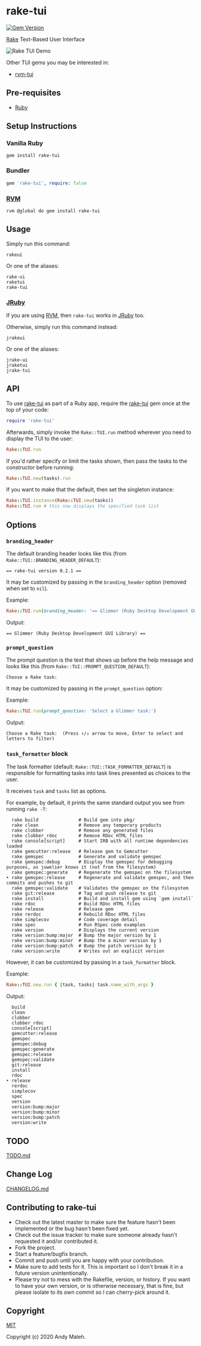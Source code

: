 # rake-tui
[![Gem Version](https://badge.fury.io/rb/rake-tui.svg)](https://badge.fury.io/rb/rake-tui)

[Rake](https://github.com/ruby/rake) Text-Based User Interface

![Rake TUI Demo](rake-tui-demo.gif)

Other TUI gems you may be interested in:
- [rvm-tui](https://github.com/AndyObtiva/rvm-tui)

## Pre-requisites

- [Ruby](https://www.ruby-lang.org/en/)

## Setup Instructions

### Vanilla Ruby

```
gem install rake-tui
```

### Bundler

```ruby
gem 'rake-tui', require: false
```

### [RVM](https://rvm.io/)

```
rvm @global do gem install rake-tui
```

## Usage

Simply run this command:

```
rakeui
```

Or one of the aliases:

```
rake-ui
raketui
rake-tui
```

### [JRuby](https://www.jruby.org/)

If you are using [RVM](https://rvm.io/), then `rake-tui` works in [JRuby](https://www.jruby.org/) too.

Otherwise, simply run this command instead:

```
jrakeui
```

Or one of the aliases:

```
jrake-ui
jraketui
jrake-tui
```

## API

To use [rake-tui](https://rubygems.org/gems/rake-tui) as part of a Ruby app, require the [rake-tui](https://rubygems.org/gems/rake-tui) gem once at the top of your code:

```ruby
require 'rake-tui'
```

Afterwards, simply invoke the `Rake::TUI.run` method wherever you need to display the TUI to the user:

```ruby
Rake::TUI.run
```

If you'd rather specify or limit the tasks shown, then pass the tasks to the constructor before running:

```ruby
Rake::TUI.new(tasks).run
```

If you want to make that the default, then set the singleton instance:

```ruby
Rake::TUI.instance(Rake::TUI.new(tasks))
Rake::TUI.run # this now displays the specified task list
```

## Options

### `branding_header`

The default branding header looks like this (from `Rake::TUI::BRANDING_HEADER_DEFAULT`):

```
== rake-tui version 0.2.1 ==
```

It may be customized by passing in the `branding_header` option (removed when set to `nil`).

Example:

```ruby
Rake::TUI.run(branding_header: '== Glimmer (Ruby Desktop Development GUI Library) ==')
```

Output:

```
== Glimmer (Ruby Desktop Development GUI Library) ==
```

### `prompt_question`

The prompt question is the text that shows up before the help message and looks like this (from `Rake::TUI::PROMPT_QUESTION_DEFAULT`):

```
Choose a Rake task:
```

It may be customized by passing in the `prompt_question` option:

Example:

```ruby
Rake::TUI.run(prompt_question: 'Select a Glimmer task:')
```

Output:

```
Choose a Rake task:  (Press ↑/↓ arrow to move, Enter to select and letters to filter)
```

### `task_formatter` block

The task formatter (default: `Rake::TUI::TASK_FORMATTER_DEFAULT`) is responsible for formatting
tasks into task lines presented as choices to the user.

It receives `task` and `tasks` list as options.

For example, by default, it prints the same standard output you see from running `rake -T`:

```
  rake build               # Build gem into pkg/
  rake clean               # Remove any temporary products
  rake clobber             # Remove any generated files
  rake clobber_rdoc        # Remove RDoc HTML files
  rake console[script]     # Start IRB with all runtime dependencies loaded
  rake gemcutter:release   # Release gem to Gemcutter
  rake gemspec             # Generate and validate gemspec
  rake gemspec:debug       # Display the gemspec for debugging purposes, as juwelier knows it (not from the filesystem)
  rake gemspec:generate    # Regenerate the gemspec on the filesystem
‣ rake gemspec:release     # Regenerate and validate gemspec, and then commits and pushes to git
  rake gemspec:validate    # Validates the gemspec on the filesystem
  rake git:release         # Tag and push release to git
  rake install             # Build and install gem using `gem install`
  rake rdoc                # Build RDoc HTML files
  rake release             # Release gem
  rake rerdoc              # Rebuild RDoc HTML files
  rake simplecov           # Code coverage detail
  rake spec                # Run RSpec code examples
  rake version             # Displays the current version
  rake version:bump:major  # Bump the major version by 1
  rake version:bump:minor  # Bump the a minor version by 1
  rake version:bump:patch  # Bump the patch version by 1
  rake version:write       # Writes out an explicit version
```

However, it can be customized by passing in a `task_formatter` block.

Example:

```ruby
Rake::TUI.new.run { |task, tasks| task.name_with_args }
```

Output:

```
  build
  clean
  clobber
  clobber_rdoc
  console[script]
  gemcutter:release
  gemspec
  gemspec:debug
  gemspec:generate
  gemspec:release
  gemspec:validate
  git:release
  install
  rdoc
‣ release
  rerdoc
  simplecov
  spec
  version
  version:bump:major
  version:bump:minor
  version:bump:patch
  version:write
```

## TODO

[TODO.md](TODO.md)

## Change Log

[CHANGELOG.md](CHANGELOG.md)

## Contributing to rake-tui

-   Check out the latest master to make sure the feature hasn't been
    implemented or the bug hasn't been fixed yet.
-   Check out the issue tracker to make sure someone already hasn't
    requested it and/or contributed it.
-   Fork the project.
-   Start a feature/bugfix branch.
-   Commit and push until you are happy with your contribution.
-   Make sure to add tests for it. This is important so I don't break it
    in a future version unintentionally.
-   Please try not to mess with the Rakefile, version, or history. If
    you want to have your own version, or is otherwise necessary, that
    is fine, but please isolate to its own commit so I can cherry-pick
    around it.

## Copyright

[MIT](LICENSE.txt)

Copyright (c) 2020 Andy Maleh.
